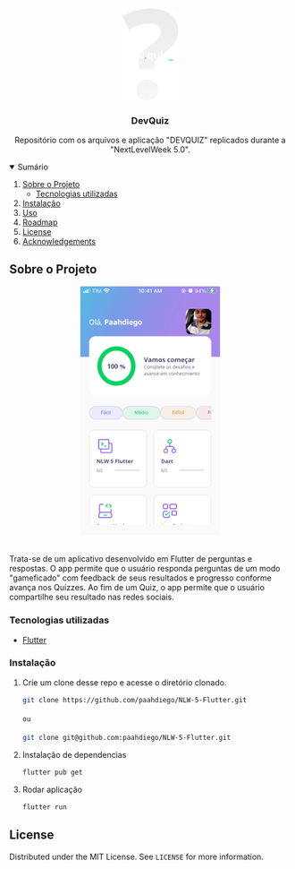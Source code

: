 <!-- PROJECT LOGO -->
<br />
<p align="center">

  <img src="assets/images/logo.png" alt="DevQuiz" width="100">


  <h3 align="center">DevQuiz</h3>

  <p align="center">
    Repositório com os arquivos e aplicação "DEVQUIZ" replicados durante a "NextLevelWeek 5.0".
    <br />
  </p>
</p>



<!-- TABLE OF CONTENTS -->
<details open="open">
  <summary>Sumário</summary>
  <ol>
    <li>
      <a href="#about-the-project">Sobre o Projeto</a>
      <ul>
        <li><a href="#built-with">Tecnologias utilizadas</a></li>
      </ul>
    </li>
    <li><a href="#getting-started">Instalação</a></li>
    <li><a href="#usage">Uso</a></li>
    <li><a href="#roadmap">Roadmap</a></li>
    <li><a href="#license">License</a></li>
    <li><a href="#acknowledgements">Acknowledgements</a></li>
  </ol>
</details>



<!-- ABOUT THE PROJECT -->
## Sobre o Projeto
  <p align="center">
  <img src="assets/images/home.PNG" alt="HomePage" width="250">
  </p>
  </br>
  Trata-se de um aplicativo desenvolvido em Flutter de perguntas e respostas. O app permite que o usuário responda perguntas de um modo "gameficado" com feedback de seus resultados e progresso conforme avança nos Quizzes. Ao fim de um Quiz, o app permite que o usuário compartilhe seu resultado nas redes sociais.

### Tecnologias utilizadas

* [Flutter](https://flutter.dev/)

### Instalação

1. Crie um clone desse repo e acesse o diretório clonado.
   ```sh
   git clone https://github.com/paahdiego/NLW-5-Flutter.git 
   
   ou
   
   git clone git@github.com:paahdiego/NLW-5-Flutter.git
   ```
2. Instalação de dependencias
   ```sh
   flutter pub get
   ```
3. Rodar aplicação
   ```sh
   flutter run
   ```   

<!-- LICENSE -->
## License

Distributed under the MIT License. See `LICENSE` for more information.
